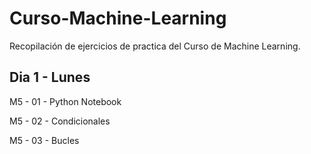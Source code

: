 # Curso-Machine-Learning
Recopilación de ejercicios de practica del Curso de Machine Learning.

## Dia 1 - Lunes

M5 - 01 - Python Notebook

M5 - 02 - Condicionales

M5 - 03 - Bucles
